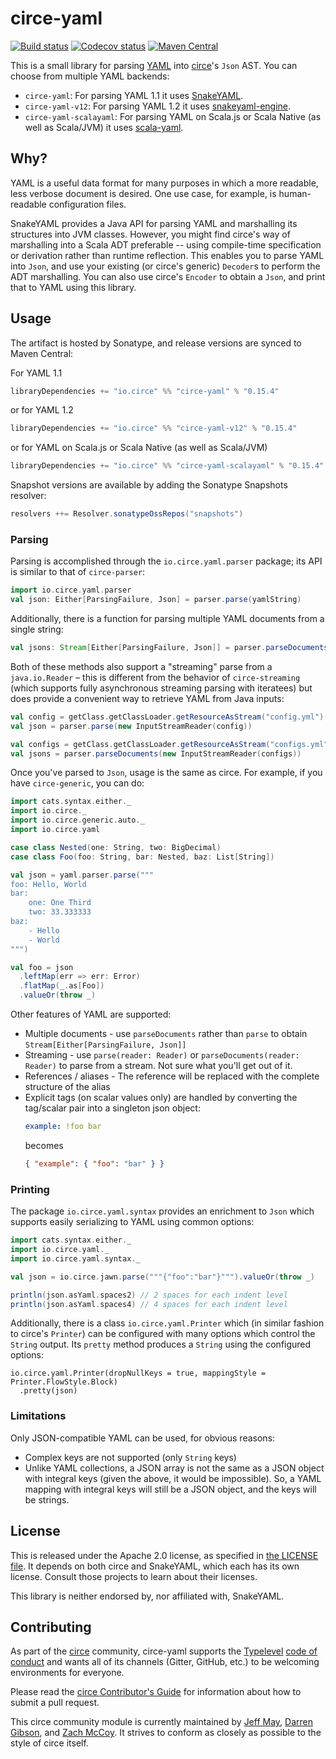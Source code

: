 # circe-yaml

[![Build status](https://github.com/circe/circe-yaml/workflows/Continuous%20Integration/badge.svg)](https://github.com/circe/circe-yaml/actions)
[![Codecov status](https://codecov.io/gh/circe/circe-yaml/branch/master/graph/badge.svg)](https://codecov.io/gh/circe/circe-yaml)
[![Maven Central](https://maven-badges.herokuapp.com/maven-central/io.circe/circe-yaml_2.12/badge.svg)](https://maven-badges.herokuapp.com/maven-central/io.circe/circe-yaml_2.12)

This is a small library for parsing [YAML](https://yaml.org) into [circe](https://github.com/circe/circe)'s `Json` AST.
You can choose from multiple YAML backends:
 * `circe-yaml`: For parsing YAML 1.1 it uses [SnakeYAML](https://bitbucket.org/snakeyaml/snakeyaml).
 * `circe-yaml-v12`: For parsing YAML 1.2 it uses [snakeyaml-engine](https://bitbucket.org/snakeyaml/snakeyaml-engine).
 * `circe-yaml-scalayaml`: For parsing YAML on Scala.js or Scala Native (as well as Scala/JVM) it uses [scala-yaml](https://github.com/VirtusLab/scala-yaml).

## Why?

YAML is a useful data format for many purposes in which a more readable, less verbose document is desired.  One use
case, for example, is human-readable configuration files.

SnakeYAML provides a Java API for parsing YAML and marshalling its structures into JVM classes. However, you might find 
circe's way of marshalling into a Scala ADT preferable -- using compile-time specification or derivation rather than runtime 
reflection.  This enables you to parse YAML into `Json`, and use your existing (or circe's generic) `Decoder`s to perform 
the ADT marshalling.  You can also use circe's `Encoder` to obtain a `Json`, and print that to YAML using this library.

## Usage

The artifact is hosted by Sonatype, and release versions are synced to Maven Central:

For YAML 1.1
```scala
libraryDependencies += "io.circe" %% "circe-yaml" % "0.15.4"
```
or for YAML 1.2
```scala
libraryDependencies += "io.circe" %% "circe-yaml-v12" % "0.15.4"
```
or for YAML on Scala.js or Scala Native (as well as Scala/JVM)
```scala
libraryDependencies += "io.circe" %% "circe-yaml-scalayaml" % "0.15.4"
```

Snapshot versions are available by adding the Sonatype Snapshots resolver:

```scala
resolvers ++= Resolver.sonatypeOssRepos("snapshots")
```

### Parsing
Parsing is accomplished through the `io.circe.yaml.parser` package; its API is similar to that of `circe-parser`:

```scala
import io.circe.yaml.parser
val json: Either[ParsingFailure, Json] = parser.parse(yamlString)
```

Additionally, there is a function for parsing multiple YAML documents from a single string:

```scala
val jsons: Stream[Either[ParsingFailure, Json]] = parser.parseDocuments(multiDocumentString)
```

Both of these methods also support a "streaming" parse from a `java.io.Reader` – this is different from the behavior of 
`circe-streaming` (which supports fully asynchronous streaming parsing with iteratees) but does provide a convenient way to 
retrieve YAML from Java inputs:

```scala
val config = getClass.getClassLoader.getResourceAsStream("config.yml")
val json = parser.parse(new InputStreamReader(config))

val configs = getClass.getClassLoader.getResourceAsStream("configs.yml")
val jsons = parser.parseDocuments(new InputStreamReader(configs))
```

Once you've parsed to `Json`, usage is the same as circe. For example, if you have `circe-generic`, you can do:

```scala
import cats.syntax.either._
import io.circe._
import io.circe.generic.auto._
import io.circe.yaml

case class Nested(one: String, two: BigDecimal)
case class Foo(foo: String, bar: Nested, baz: List[String])

val json = yaml.parser.parse("""
foo: Hello, World
bar:
    one: One Third
    two: 33.333333
baz:
    - Hello
    - World
""")

val foo = json
  .leftMap(err => err: Error)
  .flatMap(_.as[Foo])
  .valueOr(throw _)
```

Other features of YAML are supported:

* Multiple documents - use `parseDocuments` rather than `parse` to obtain `Stream[Either[ParsingFailure, Json]]`
* Streaming - use `parse(reader: Reader)` or `parseDocuments(reader: Reader)` to parse from a stream.  Not sure what
  you'll get out of it.
* References / aliases - The reference will be replaced with the complete structure of the alias
* Explicit tags (on scalar values only) are handled by converting the tag/scalar pair into a singleton json object:
  ```yaml
  example: !foo bar
  ```
  becomes
  ```json
  { "example": { "foo": "bar" } }
  ```

### Printing
The package `io.circe.yaml.syntax` provides an enrichment to `Json` which supports easily serializing to YAML using common
options:

```scala
import cats.syntax.either._
import io.circe.yaml._
import io.circe.yaml.syntax._

val json = io.circe.jawn.parse("""{"foo":"bar"}""").valueOr(throw _)

println(json.asYaml.spaces2) // 2 spaces for each indent level
println(json.asYaml.spaces4) // 4 spaces for each indent level
```

Additionally, there is a class `io.circe.yaml.Printer` which (in similar fashion to circe's `Printer`) can be configured 
with many options which control the `String` output. Its `pretty` method produces a `String` using the configured options:

```
io.circe.yaml.Printer(dropNullKeys = true, mappingStyle = Printer.FlowStyle.Block)
  .pretty(json)
```

### Limitations

Only JSON-compatible YAML can be used, for obvious reasons:

- Complex keys are not supported (only `String` keys)
- Unlike YAML collections, a JSON array is not the same as a JSON object with integral keys (given the above, it would
  be impossible).  So, a YAML mapping with integral keys will still be a JSON object, and the keys will be strings.

## License

This is released under the Apache 2.0 license, as specified in [the LICENSE file](LICENSE).  It depends on both
circe and SnakeYAML, which each has its own license.  Consult those projects to learn about their licenses.

This library is neither endorsed by, nor affiliated with, SnakeYAML.

## Contributing
As part of the [circe](https://github.com/circe/circe) community, circe-yaml supports the [Typelevel](http://typelevel.org/) [code of conduct](http://typelevel.org/conduct.html) and wants all of its channels (Gitter, GitHub, etc.) to be welcoming environments for everyone.

Please read the [circe Contributor's Guide](https://github.com/circe/circe/blob/master/CONTRIBUTING.md) for information about how to submit a pull request.

This circe community module is currently maintained by [Jeff May](https://github.com/jeffmay), [Darren Gibson](https://github.com/zarthross), and [Zach McCoy](https://github.com/zmccoy). It strives to conform as closely as possible to the style of circe itself.
